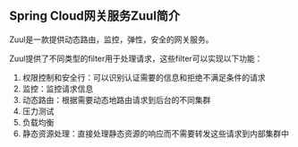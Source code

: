 ## Spring Cloud网关服务Zuul简介

Zuul是一款提供动态路由，监控，弹性，安全的网关服务。

Zuul提供了不同类型的filter用于处理请求，这些filter可以实现以下功能：

1. 权限控制和安全行：可以识别认证需要的信息和拒绝不满足条件的请求
2. 监控：监控请求信息
3. 动态路由：根据需要动态地路由请求到后台的不同集群
4. 压力测试
5. 负载均衡
6. 静态资源处理：直接处理静态资源的响应而不需要转发这些请求到内部集群中















